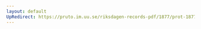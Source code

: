 ```yaml
---
layout: default
UpRedirect: https://pruto.im.uu.se/riksdagen-records-pdf/1877/prot-1877--ak--052/prot-1877--ak--052_020.pdf
---
```

